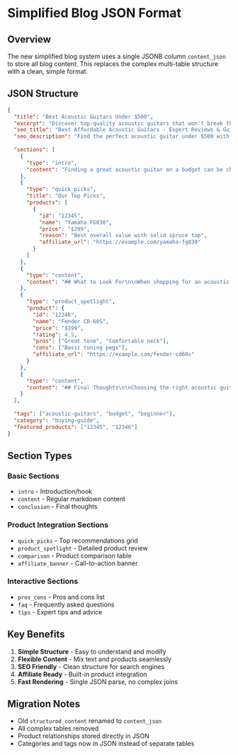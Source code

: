 # Simplified Blog JSON Format

## Overview
The new simplified blog system uses a single JSONB column `content_json` to store all blog content. This replaces the complex multi-table structure with a clean, simple format.

## JSON Structure

```json
{
  "title": "Best Acoustic Guitars Under $500",
  "excerpt": "Discover top-quality acoustic guitars that won't break the bank.",
  "seo_title": "Best Affordable Acoustic Guitars - Expert Reviews & Guide",
  "seo_description": "Find the perfect acoustic guitar under $500 with our expert reviews and buying guide.",
  
  "sections": [
    {
      "type": "intro",
      "content": "Finding a great acoustic guitar on a budget can be challenging..."
    },
    {
      "type": "quick_picks",
      "title": "Our Top Picks",
      "products": [
        {
          "id": "12345",
          "name": "Yamaha FG830",
          "price": "$299",
          "reason": "Best overall value with solid spruce top",
          "affiliate_url": "https://example.com/yamaha-fg830"
        }
      ]
    },
    {
      "type": "content",
      "content": "## What to Look For\n\nWhen shopping for an acoustic guitar..."
    },
    {
      "type": "product_spotlight",
      "product": {
        "id": "12346",
        "name": "Fender CD-60S",
        "price": "$199",
        "rating": 4.5,
        "pros": ["Great tone", "Comfortable neck"],
        "cons": ["Basic tuning pegs"],
        "affiliate_url": "https://example.com/fender-cd60s"
      }
    },
    {
      "type": "content",
      "content": "## Final Thoughts\n\nChoosing the right acoustic guitar..."
    }
  ],
  
  "tags": ["acoustic-guitars", "budget", "beginner"],
  "category": "buying-guide",
  "featured_products": ["12345", "12346"]
}
```

## Section Types

### Basic Sections
- `intro` - Introduction/hook
- `content` - Regular markdown content
- `conclusion` - Final thoughts

### Product Integration Sections
- `quick_picks` - Top recommendations grid
- `product_spotlight` - Detailed product review
- `comparison` - Product comparison table
- `affiliate_banner` - Call-to-action banner

### Interactive Sections  
- `pros_cons` - Pros and cons list
- `faq` - Frequently asked questions
- `tips` - Expert tips and advice

## Key Benefits

1. **Simple Structure** - Easy to understand and modify
2. **Flexible Content** - Mix text and products seamlessly  
3. **SEO Friendly** - Clean structure for search engines
4. **Affiliate Ready** - Built-in product integration
5. **Fast Rendering** - Single JSON parse, no complex joins

## Migration Notes

- Old `structured_content` renamed to `content_json`
- All complex tables removed
- Product relationships stored directly in JSON
- Categories and tags now in JSON instead of separate tables